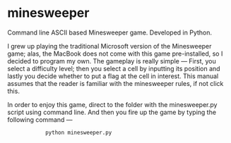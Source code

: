 # minesweeper
Command line ASCII based Minesweeper game. Developed in Python.


I grew up playing the traditional Microsoft version of the Minesweeper game; alas, the MacBook does not come with this game pre-installed, so I decided to program my own. The gameplay is really simple — First, you select a difficulty level; then you select a cell by inputting its position and lastly you decide whether to put a flag at the cell in interest. This manual assumes that the reader is familiar with the minesweeper rules, if not click this.

In order to enjoy this game, direct to the folder with the minesweeper.py script using command line. And then you fire up the game by typing the following command — 
				
				python minesweeper.py
